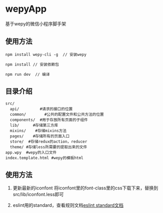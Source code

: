 # wepyApp
基于wepy的微信小程序脚手架

## 使用方法
```
npm install wepy-cli -g  // 安装wepy

npm install // 安装依赖包

npm run dev  // 编译

```

## 目录介绍
```
src/
  api/         #请求的接口的位置
  common/        #公共的配置文件和公共方法的位置
  components/  #用于存放所有页面的子组件
  lib/      #存储第三方库
  mixins/    #存储mixins方法
  pages/    #存储所有的页面入口
  store/  #存储redux的action，reducer
  theme/ #存储less所需要的提取出来的文件
app.wpy  #wepy的入口文件
index.template.html #wepy的模板html
```

## 使用方法
1. 更新最新的iconfont
将iconfont里的font-class里的css下载下来，替换到src/lib/iconfont.less即可

2. eslint用的standard，查看规则文档[eslint standard文档](https://github.com/standard/standard/blob/master/docs/RULES-zhcn.md)
